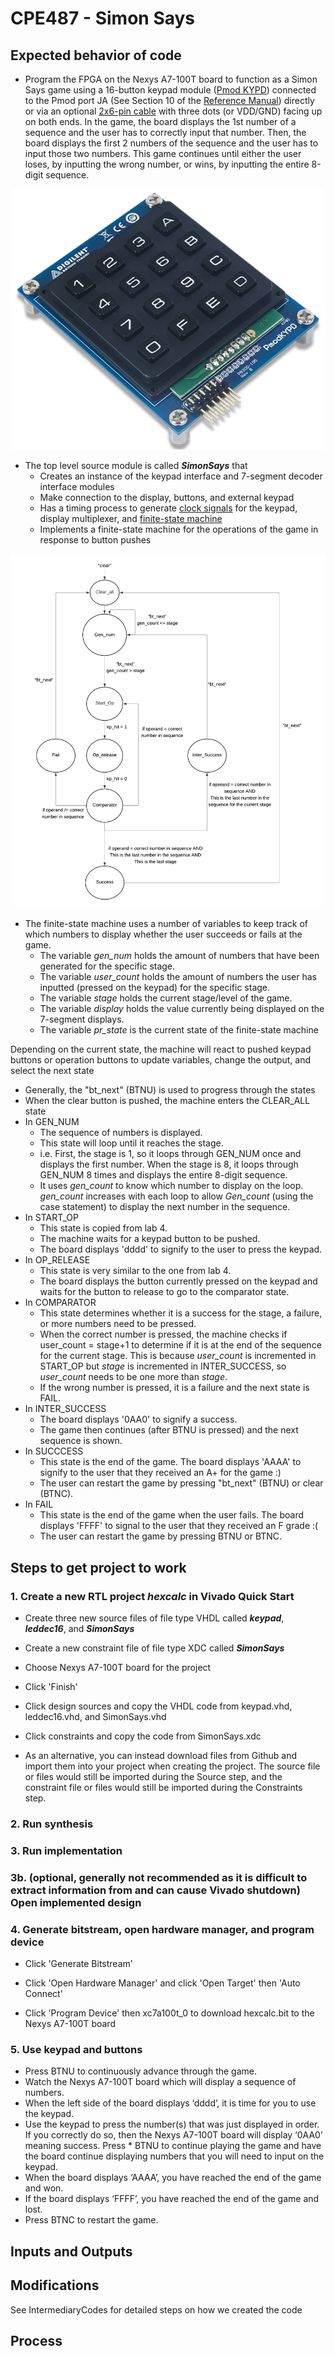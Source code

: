 # CPE487 - Simon Says

## Expected behavior of code
* Program the FPGA on the Nexys A7-100T board to function as a Simon Says game using a 16-button keypad module ([Pmod KYPD](https://store.digilentinc.com/pmod-kypd-16-button-keypad/)) connected to the Pmod port JA (See Section 10 of the [Reference Manual](https://reference.digilentinc.com/_media/reference/programmable-logic/nexys-a7/nexys-a7_rm.pdf)) directly or via an optional [2x6-pin cable](https://digilent.com/shop/2x6-pin-pmod-cable/) with three dots (or VDD/GND) facing up on both ends. In the game, the board displays the 1st number of a sequence and the user has to correctly input that number. Then, the board displays the first 2 numbers of the sequence and the user has to input those two numbers. This game continues until either the user loses, by inputting the wrong number, or wins, by inputting the entire 8-digit sequence.

![keypad](kypd.png)

* The top level source module is called **_SimonSays_** that
  * Creates an instance of the keypad interface and 7-segment decoder interface modules
  * Make connection to the display, buttons, and external keypad
  * Has a timing process to generate [clock signals](https://en.wikipedia.org/wiki/Clock_signal) for the keypad, display multiplexer, and [finite-state machine](https://en.wikipedia.org/wiki/Finite-state_machine)
  * Implements a finite-state machine for the operations of the game in response to button pushes

![FSM](FSM.png)

* The finite-state machine uses a number of variables to keep track of which numbers to display whether the user succeeds or fails at the game.
  * The variable _gen_num_ holds the amount of numbers that have been generated for the specific stage.
  * The variable _user_count_ holds the amount of numbers the user has inputted (pressed on the keypad) for the specific stage.
  * The variable _stage_ holds the current stage/level of the game.
  * The variable _display_ holds the value currently being displayed on the 7-segment displays.
  * The variable _pr_state_ is the current state of the finite-state machine

Depending on the current state, the machine will react to pushed keypad buttons or operation buttons to update variables, change the output, and select the next state
* Generally, the "bt_next" (BTNU) is used to progress through the states
* When the clear button is pushed, the machine enters the CLEAR_ALL state
* In GEN_NUM
  * The sequence of numbers is displayed.
  * This state will loop until it reaches the stage.
  * i.e. First, the stage is 1, so it loops through GEN_NUM once and displays the first number. When the stage is 8, it loops through GEN_NUM 8 times and displays the entire 8-digit sequence.
  * It uses _gen_count_ to know which number to display on the loop. _gen_count_ increases with each loop to allow _Gen_count_ (using the case statement) to display the next number in the sequence.
 * In START_OP
     * This state is copied from lab 4.
     * The machine waits for a keypad button to be pushed.
     * The board displays 'dddd' to signify to the user to press the keypad.
* In OP_RELEASE
  * This state is very similar to the one from lab 4.
  * The board displays the button currently pressed on the keypad and waits for the button to release to go to the comparator state.
* In COMPARATOR
  * This state determines whether it is a success for the stage, a failure, or more numbers need to be pressed.
  * When the correct number is pressed, the machine checks if user_count  = stage+1 to determine if it is at the end of the sequence for the current stage. This is because _user_count_ is incremented in START_OP but _stage_ is incremented in INTER_SUCCESS, so _user_count_ needs to be one more than _stage_.
  * If the wrong number is pressed, it is a failure and the next state is FAIL.
* In INTER_SUCCESS
  * The board displays '0AA0' to signify a success.
  * The game then continues (after BTNU is pressed) and the next sequence is shown.
* In SUCCCESS
  * This state is the end of the game. The board displays 'AAAA' to signify to the user that they received an A+ for the game :)
  * The user can restart the game by pressing "bt_next" (BTNU) or clear (BTNC).
* In FAIL
  * This state is the end of the game when the user fails. The board displays 'FFFF' to signal to the user that they received an F grade :(
  * The user can restart the game by pressing BTNU or BTNC.


## Steps to get project to work

### 1. Create a new RTL project _hexcalc_ in Vivado Quick Start

* Create three new source files of file type VHDL called **_keypad_**, **_leddec16_**, and **_SimonSays_**

* Create a new constraint file of file type XDC called **_SimonSays_**

* Choose Nexys A7-100T board for the project

* Click 'Finish'

* Click design sources and copy the VHDL code from keypad.vhd, leddec16.vhd, and SimonSays.vhd

* Click constraints and copy the code from SimonSays.xdc

* As an alternative, you can instead download files from Github and import them into your project when creating the project. The source file or files would still be imported during the Source step, and the constraint file or files would still be imported during the Constraints step.

### 2. Run synthesis

### 3. Run implementation

### 3b. (optional, generally not recommended as it is difficult to extract information from and can cause Vivado shutdown) Open implemented design

### 4. Generate bitstream, open hardware manager, and program device

* Click 'Generate Bitstream'

* Click 'Open Hardware Manager' and click 'Open Target' then 'Auto Connect'

* Click 'Program Device' then xc7a100t_0 to download hexcalc.bit to the Nexys A7-100T board

### 5. Use keypad and buttons
* Press BTNU to continuously advance through the game.
* Watch the Nexys A7-100T board which will display a sequence of numbers.
* When the left side of the board displays ‘dddd’, it is time for you to use the keypad.
* Use the keypad to press the number(s) that was just displayed in order. If you correctly do so, then the Nexys A7-100T board will display ‘0AA0’ meaning success. Press * BTNU to continue playing the game and have the board continue displaying numbers that you will need to input on the keypad.
* When the board displays ‘AAAA’, you have reached the end of the game and won.
* If the board displays ‘FFFF’, you have reached the end of the game and lost.
* Press BTNC to restart the game.


## Inputs and Outputs

## Modifications
See IntermediaryCodes for detailed steps on how we created the code

## Process

